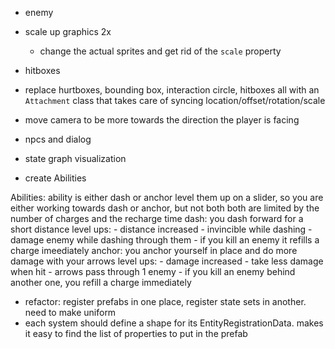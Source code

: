 - enemy

- scale up graphics 2x
  - change the actual sprites and get rid of the `scale` property

- hitboxes

- replace hurtboxes, bounding box, interaction circle, hitboxes all with an `Attachment` class that takes care of syncing location/offset/rotation/scale

- move camera to be more towards the direction the player is facing

- npcs and dialog

- state graph visualization


- create Abilities

Abilities:
  ability is either dash or anchor
  level them up on a slider, so you are either working towards dash or anchor, but not both
  both are limited by the number of charges and the recharge time
  dash:
    you dash forward for a short distance
    level ups:
      - distance increased
      - invincible while dashing
      - damage enemy while dashing through them
      - if you kill an enemy it refills a charge imeediately
  anchor:
    you anchor yourself in place and do more damage with your arrows
    level ups:
      - damage increased
      - take less damage when hit
      - arrows pass through 1 enemy
      - if you kill an enemy behind another one, you refill a charge immediately

- refactor: register prefabs in one place, register state sets in another. need to make uniform
- each system should define a shape for its EntityRegistrationData. makes it easy to find the list of properties to put in the prefab

